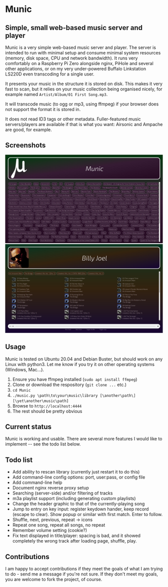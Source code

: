 # Munic
## Simple, small web-based music server and player
Munic is a very simple web-based music server and player.  The server is intended to run with minimal setup and consume minimal system resources (memory, disk space, CPU and network bandwidth).  It runs very comfortably on a Raspberry Pi Zero alongside nginx, PiHole and several other applications, or on my very under-powered Buffalo Linkstation LS220D even transcoding for a single user.

It presents your music in the structure it is stored on disk.  This makes it very fast to scan, but it relies on your music collection being organised nicely, for example named `Artist/Album/01 First Song.mp3`.

It will transcode music (to ogg or mp3, using ffmpeg) if your browser does not support the format it is stored in.

It does not read ID3 tags or other metadata.  Fuller-featured music servers/players are available if that is what you want: Airsonic and Ampache are good, for example.

## Screenshots
[![Front page](screenshots/Screenshot1.png)](screenshots/Screenshot1.png)
[![Album view](screenshots/Screenshot2.png)](screenshots/Screenshot2.png)

## Usage
Munic is tested on Ubuntu 20.04 and Debian Buster, but should work on any Linux with python3.  Let me know if you try it on other operating systems (Windows, Mac...).

1. Ensure you have ffmpeg installed (`sudo apt install ffmpeg`)
1. Clone or download the respository (`git clone ...` etc.)
2. `cd Munic`
3. `./music.py \path\to\your\music\library [\another\path\] [\yet\another\music\path]`
4. Browse to `http://localhost:4444`
5. The rest should be pretty obvious

## Current status
Munic is working and usable.  There are several more features I would like to implement -- see the todo list below.

## Todo list
- Add ability to rescan library (currently just restart it to do this)
- Add command-line config options: port, user:pass, or config file
- Add command-line help
- Document nginx reverse proxy setup
- Searching (server-side) and/or filtering of tracks
- m3a playlist support (including generating custom playlists)
- Change the header graphic to that of the currently-playing song
- Jump to entry on key input: register keydown hander, keep record (escape to clear). Show popup or similar with first match. Enter to follow.
- Shuffle, next, previous, repeat -> icons
- Repeat one song, repeat all songs, no repeat
- Remember volume setting (cookie?)
- Fix text displayed in title/player: spacing is bad, and it showed completely the wrong track after loading page, shuffle, play.

## Contributions
I am happy to accept contributions if they meet the goals of what I am trying to do - send me a message if you're not sure.  If they don't meet my goals, you are welcome to fork the project, of course.
